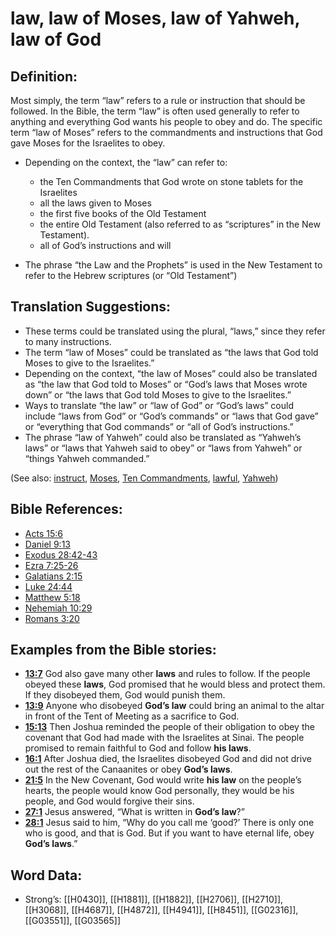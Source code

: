 # law, law of Moses, law of Yahweh, law of God

## Definition:

Most simply, the term “law” refers to a rule or instruction that should be followed. In the Bible, the term “law” is often used generally to refer to anything and everything God wants his people to obey and do. The specific term “law of Moses” refers to the commandments and instructions that God gave Moses for the Israelites to obey.

* Depending on the context, the “law” can refer to:
    * the Ten Commandments that God wrote on stone tablets for the Israelites
    * all the laws given to Moses
    * the first five books of the Old Testament
    * the entire Old Testament (also referred to as “scriptures” in the New Testament).
    * all of God’s instructions and will

* The phrase “the Law and the Prophets” is used in the New Testament to refer to the Hebrew scriptures (or “Old Testament”)

## Translation Suggestions:

* These terms could be translated using the plural, “laws,” since they refer to many instructions.
* The term “law of Moses” could be translated as “the laws that God told Moses to give to the Israelites.”
* Depending on the context, “the law of Moses” could also be translated as “the law that God told to Moses” or “God’s laws that Moses wrote down” or “the laws that God told Moses to give to the Israelites.”
* Ways to translate “the law” or “law of God” or “God’s laws” could include “laws from God” or “God’s commands” or “laws that God gave” or “everything that God commands” or “all of God’s instructions.”
* The phrase “law of Yahweh” could also be translated as “Yahweh’s laws” or “laws that Yahweh said to obey” or “laws from Yahweh” or “things Yahweh commanded.”

(See also: [instruct](../other/instruct.md), [Moses](../names/moses.md), [Ten Commandments](../other/tencommandments.md), [lawful](../other/lawful.md), [Yahweh](../kt/yahweh.md))

## Bible References:

* [Acts 15:6](rc://en/tn/help/act/15/06)
* [Daniel 9:13](rc://en/tn/help/dan/09/13)
* [Exodus 28:42-43](rc://en/tn/help/exo/28/42)
* [Ezra 7:25-26](rc://en/tn/help/ezr/07/25)
* [Galatians 2:15](rc://en/tn/help/gal/02/15)
* [Luke 24:44](rc://en/tn/help/luk/24/44)
* [Matthew 5:18](rc://en/tn/help/mat/05/18)
* [Nehemiah 10:29](rc://en/tn/help/neh/10/29)
* [Romans 3:20](rc://en/tn/help/rom/03/20)

## Examples from the Bible stories:

* __[13:7](rc://en/tn/help/obs/13/07)__ God also gave many other __laws__ and rules to follow. If the people obeyed these __laws__, God promised that he would bless and protect them. If they disobeyed them, God would punish them.
* __[13:9](rc://en/tn/help/obs/13/09)__ Anyone who disobeyed __God’s law__ could bring an animal to the altar in front of the Tent of Meeting as a sacrifice to God.
* __[15:13](rc://en/tn/help/obs/15/13)__ Then Joshua reminded the people of their obligation to obey the covenant that God had made with the Israelites at Sinai. The people promised to remain faithful to God and follow __his laws__.
* __[16:1](rc://en/tn/help/obs/16/01)__ After Joshua died, the Israelites disobeyed God and did not drive out the rest of the Canaanites or obey __God’s laws__.
* __[21:5](rc://en/tn/help/obs/21/05)__ In the New Covenant, God would write __his law__ on the people’s hearts, the people would know God personally, they would be his people, and God would forgive their sins.
* __[27:1](rc://en/tn/help/obs/27/01)__ Jesus answered, “What is written in __God’s law__?”
* __[28:1](rc://en/tn/help/obs/28/01)__ Jesus said to him, “Why do you call me ‘good?’ There is only one who is good, and that is God. But if you want to have eternal life, obey __God’s laws__.”

## Word Data:

* Strong’s: [[H0430]], [[H1881]], [[H1882]], [[H2706]], [[H2710]], [[H3068]], [[H4687]], [[H4872]], [[H4941]], [[H8451]], [[G02316]], [[G03551]], [[G03565]]
